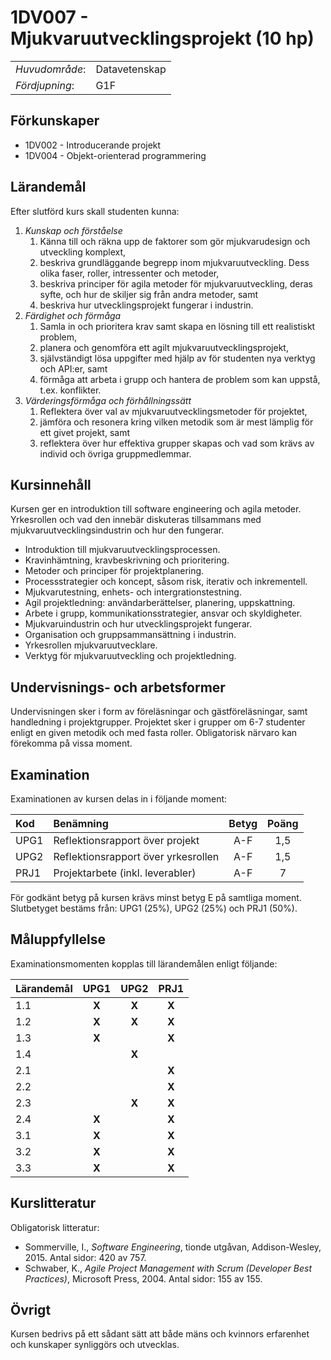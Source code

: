 # 1DV007 - Mjukvaruutvecklingsprojekt (10 hp)

|     |     |
| --- | --- | 
| *Huvudområde*: | Datavetenskap | 
| *Fördjupning*: | G1F | 

## Förkunskaper

- 1DV002 - Introducerande projekt
- 1DV004 - Objekt-orienterad programmering

## Lärandemål

Efter slutförd kurs skall studenten kunna:

1. *Kunskap och förståelse*
    1. Känna till och räkna upp de faktorer som gör mjukvarudesign och utveckling komplext,
    2.	beskriva grundläggande begrepp inom mjukvaruutveckling. Dess olika faser, roller, intressenter och metoder,
    3. beskriva principer för agila metoder för mjukvaruutveckling, deras syfte, och hur de skiljer sig från andra metoder, samt
    4. beskriva hur utvecklingsprojekt fungerar i industrin.
2. *Färdighet och förmåga*
    1.  Samla in och prioritera krav samt skapa en lösning till ett realistiskt problem,
    2.  planera och genomföra ett agilt mjukvaruutvecklingsprojekt,
    3.  självständigt lösa uppgifter med hjälp av för studenten nya verktyg och API:er, samt
    4.  förmåga att arbeta i grupp och hantera de problem som kan uppstå, t.ex. konflikter.
3. *Värderingsförmåga och förhållningssätt*
    1. Reflektera över val av mjukvaruutvecklingsmetoder för projektet,
    2. jämföra och resonera kring vilken metodik som är mest lämplig för ett givet projekt, samt
    3. reflektera över hur effektiva grupper skapas och vad som krävs av individ och övriga gruppmedlemmar.

## Kursinnehåll

Kursen ger en introduktion till software engineering och agila metoder. Yrkesrollen och vad den innebär diskuteras tillsammans med mjukvaruutvecklingsindustrin och hur den fungerar.

- Introduktion till mjukvaruutvecklingsprocessen.
- Kravinhämtning, kravbeskrivning och prioritering.
- Metoder och principer för projektplanering.
- Processstrategier och koncept, såsom risk, iterativ och inkrementell.
- Mjukvarutestning, enhets- och intergrationstestning.
- Agil projektledning: användarberättelser, planering, uppskattning.
- Arbete i grupp, kommunikationsstrategier, ansvar och skyldigheter.
- Mjukvaruindustrin och hur utvecklingsprojekt fungerar.
- Organisation och gruppsammansättning i industrin.
- Yrkesrollen mjukvaruutvecklare.
- Verktyg för mjukvaruutveckling och projektledning.

## Undervisnings- och arbetsformer

Undervisningen sker i form av föreläsningar och gästföreläsningar, samt handledning i projektgrupper. Projektet sker i grupper om 6-7 studenter enligt en given metodik och med fasta roller. Obligatorisk närvaro kan förekomma på vissa moment.

## Examination

Examinationen av kursen delas in i följande moment:

| Kod  | Benämning                           | Betyg | Poäng |  
| :--- | :-------------------------------    | :---: | :---: |  
| UPG1 | Reflektionsrapport över projekt     | A-F   | 1,5   |  
| UPG2 | Reflektionsrapport över yrkesrollen | A-F   | 1,5   |  
| PRJ1 | Projektarbete (inkl. leverabler)    | A-F   | 7     |  

För godkänt betyg på kursen krävs minst betyg E på samtliga moment. Slutbetyget bestäms från: UPG1 (25%), UPG2 (25%) och PRJ1 (50%).

## Måluppfyllelse

Examinationsmomenten kopplas till lärandemålen enligt följande:

| Lärandemål | UPG1  | UPG2  | PRJ1  |
| :--------- | :---: | :---: | :---: |
| 1.1        | **X** | **X** | **X** |
| 1.2        | **X** | **X** | **X** |
| 1.3        | **X** |       | **X** |
| 1.4        |       | **X** |       |
| 2.1        |       |       | **X** |
| 2.2        |       |       | **X** |
| 2.3        |       | **X** | **X** |
| 2.4        | **X** |       | **X** |
| 3.1        | **X** |       | **X** |
| 3.2        | **X** |       | **X** |
| 3.3        | **X** |       | **X** |

## Kurslitteratur

Obligatorisk litteratur:

- Sommerville, I., *Software Engineering*, tionde utgåvan, Addison-Wesley, 2015. Antal sidor: 420 av 757.
- Schwaber, K., *Agile Project Management with Scrum (Developer Best Practices)*, Microsoft Press, 2004. Antal sidor: 155 av 155.

## Övrigt

Kursen bedrivs på ett sådant sätt att både mäns och kvinnors erfarenhet och kunskaper synliggörs och utvecklas.